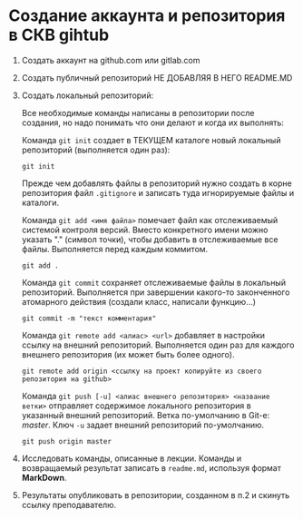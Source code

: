 # Создание аккаунта и репозитория в СКВ gihtub

1. Создать аккаунт на github.com или gitlab.com

2. Создать публичный репозиторий НЕ ДОБАВЛЯЯ В НЕГО README.MD

3. Создать локальный репозиторий:

    Все необходимые команды написаны в репозитории после создания, но надо понимать что они делают и когда их выполнять:

 
    Команда `git init` создает в ТЕКУЩЕМ каталоге новый локальный репозиторий (выполняется один раз):

    ```
    git init
    ```

    Прежде чем добавлять файлы в репозиторий нужно создать в корне репозитория файл `.gitignore` и записать туда игнорируемые файлы и каталоги.

    Команда `git add <имя файла>` помечает файл как отслеживаемый системой контроля версий. Вместо конкретного имени можно указать "." (символ точки), чтобы добавить в отслеживаемые все файлы. Выполняется перед каждым коммитом.

    ```
    git add .
    ```

    Команда `git commit` сохраняет отслеживаемые файлы в локальный репозиторий. Выполняется при завершении какого-то законченного атомарного действия (создали класс, написали функцию...)

    ```
    git commit -m "текст комментария"
    ```

    Команда `git remote add <алиас> <url>` добавляет в настройки ссылку на внешний репозиторий. Выполняется один раз для каждого внешнего репозитория (их может быть более одного).

    ```
    git remote add origin <ссылку на проект копируйте из своего репозитория на github>
    ```

    Команда `git push [-u] <алиас внешнего репозитория> <название ветки>` отправляет содержимое локального репозитория в указанный внешний репозиторий. Ветка по-умолчанию в Git-е: *master*. Ключ `-u` задает внешний репозиторий по-умолчанию.

    ```
    git push origin master
    ``` 

4. Исследовать команды, описанные в лекции. Команды и возвращаемый результат записать в `readme.md`, используя формат **MarkDown**.

5. Результаты опубликовать в репозитории, созданном в п.2 и скинуть ссылку преподавателю.